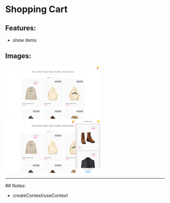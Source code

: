 # Shopping Cart

## Features:

- show items

## Images:

<img src="./public/images/shopping-cart-1.png" width="300" style="margin-right: 10px;"/>
<img src="./public/images/shopping-cart-2.png" width="300">
<br />

<hr />
## Notes:

- createContext/useContext
